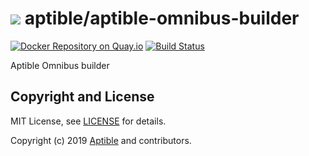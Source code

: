 # ![](https://gravatar.com/avatar/11d3bc4c3163e3d238d558d5c9d98efe?s=64) aptible/aptible-omnibus-builder

[![Docker Repository on Quay.io](https://quay.io/repository/aptible/aptible-omnibus-builder/status)](https://quay.io/repository/aptible/aptible-omnibus-builder)
[![Build Status](https://travis-ci.org/aptible/aptible-omnibus-builder.svg?branch=master)](https://travis-ci.org/aptible/aptible-omnibus-builder)

Aptible Omnibus builder

## Copyright and License

MIT License, see [LICENSE](LICENSE.md) for details.

Copyright (c) 2019 [Aptible](https://www.aptible.com) and contributors.
